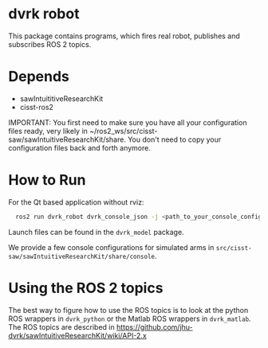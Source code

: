 dvrk robot
==========

This package contains programs, which fires real robot, publishes and
subscribes ROS 2 topics.

# Depends

* sawIntuititiveResearchKit
* cisst-ros2

IMPORTANT: You first need to make sure you have all your configuration
files ready, very likely in
~/ros2_ws/src/cisst-saw/sawIntuitiveResearchKit/share.  You don't
need to copy your configuration files back and forth anymore.

# How to Run

For the Qt based application without rviz:
```sh
  ros2 run dvrk_robot dvrk_console_json -j <path_to_your_console_config.json>
```

Launch files can be found in the `dvrk_model` package.

We provide a few console configurations for simulated arms in `src/cisst-saw/sawIntuitiveResearchKit/share/console`.

# Using the ROS 2 topics

The best way to figure how to use the ROS topics is to look at the
python ROS wrappers in `dvrk_python` or the Matlab ROS wrappers in
`dvrk_matlab`.  The ROS topics are described in https://github.com/jhu-dvrk/sawIntuitiveResearchKit/wiki/API-2.x
